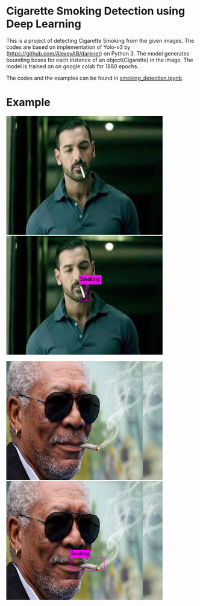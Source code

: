 # Cigarette Smoking Detection using Deep Learning

This is a project of detecting Cigarette Smoking from the given images. The codes are based on implementation of Yolo-v3 by (https://github.com/AlexeyAB/darknet) on Python 3. The model generates bounding boxes for each instance of an object(Cigarette) in the image. The model is trained on on google colab for 1880 epochs.

The codes and the examples can be found in [smoking_detection.ipynb](smoking_detection.ipynb).

# Example

<p float="left">
  <img src="smoking.jpg" width="415" height=315"/>
  <img src="smoking_det.jpg" width="415" height=315" /> 
</p>
<p float="left">
  <img src="smoking5.jpg" width="415" height=315"/>
  <img src="smoking5_det.jpg" width="415" height=315" /> 
</p>
